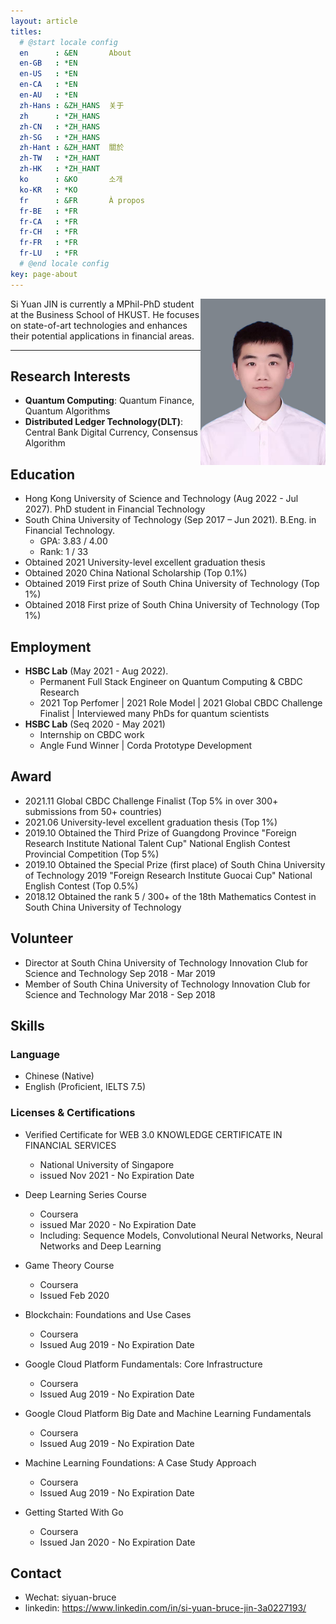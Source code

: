 ```yaml
---
layout: article
titles:
  # @start locale config
  en      : &EN       About
  en-GB   : *EN
  en-US   : *EN
  en-CA   : *EN
  en-AU   : *EN
  zh-Hans : &ZH_HANS  关于
  zh      : *ZH_HANS
  zh-CN   : *ZH_HANS
  zh-SG   : *ZH_HANS
  zh-Hant : &ZH_HANT  關於
  zh-TW   : *ZH_HANT
  zh-HK   : *ZH_HANT
  ko      : &KO       소개
  ko-KR   : *KO
  fr      : &FR       À propos
  fr-BE   : *FR
  fr-CA   : *FR
  fr-CH   : *FR
  fr-FR   : *FR
  fr-LU   : *FR
  # @end locale config
key: page-about
---
```

<img src= "./images/profile.jpg" align=right width="200"/>
Si Yuan JIN is currently a MPhil-PhD student at the Business School of HKUST. He focuses on state-of-art technologies and enhances their potential applications in financial areas.

---

## **Research Interests**
- **Quantum Computing**: Quantum Finance, Quantum Algorithms
- **Distributed Ledger Technology(DLT)**: Central Bank Digital Currency, Consensus Algorithm


## **Education**
- Hong Kong University of Science and Technology (Aug 2022 - Jul 2027). PhD student in Financial Technology
- South China University of Technology (Sep 2017 – Jun 2021). B.Eng. in Financial Technology. 
  - GPA: 3.83 / 4.00 
  - Rank: 1 / 33
- Obtained 2021 University-level excellent graduation thesis
- Obtained 2020 China National Scholarship (Top 0.1%)
- Obtained 2019 First prize of South China University of Technology (Top 1%)
- Obtained 2018 First prize of South China University of Technology (Top 1%)


## **Employment**
- **HSBC Lab** (May 2021 - Aug 2022). 
  - Permanent Full Stack Engineer on Quantum Computing & CBDC Research
  - 2021 Top Perfomer \| 2021 Role Model \| 2021 Global CBDC Challenge Finalist \| Interviewed many PhDs for quantum scientists
- **HSBC Lab** (Seq 2020 - May 2021)
  - Internship on CBDC work
  - Angle Fund Winner \| Corda Prototype Development


## **Award**
- 2021.11 Global CBDC Challenge Finalist (Top 5% in over 300+ submissions from 50+ countries)
- 2021.06 University-level excellent graduation thesis (Top 1%)
- 2019.10 Obtained the Third Prize of Guangdong Province "Foreign Research Institute National Talent Cup" National English Contest Provincial Competition (Top 5%)
- 2019.10 Obtained the Special Prize (first place) of South China University of Technology 2019 "Foreign Research Institute Guocai Cup" National English Contest (Top 0.5%)
- 2018.12 Obtained the rank 5 / 300+ of the 18th Mathematics Contest in South China University of Technology

## **Volunteer**
- Director at South China University of Technology Innovation Club for Science and Technology
  Sep 2018 - Mar 2019
- Member of South China University of Technology Innovation Club for Science and Technology
  Mar 2018 - Sep 2018 


## **Skills**
### Language
- Chinese (Native)
- English (Proficient, IELTS 7.5)

### Licenses & Certifications
- Verified Certificate for WEB 3.0 KNOWLEDGE CERTIFICATE IN FINANCIAL SERVICES
  - National University of Singapore
  - issued Nov 2021 - No Expiration Date

- Deep Learning Series Course
  - Coursera
  - issued Mar 2020 - No Expiration Date
  - Including: Sequence Models, Convolutional Neural Networks, Neural Networks and Deep Learning
- Game Theory Course
  - Coursera
  - Issued Feb 2020
- Blockchain: Foundations and Use Cases
  - Coursera
  - Issued Aug 2019 - No Expiration Date
- Google Cloud Platform Fundamentals: Core Infrastructure
  - Coursera
  - Issued Aug 2019 - No Expiration Date
- Google Cloud Platform Big Date and Machine Learning Fundamentals
  - Coursera
  - Issued Aug 2019 - No Expiration Date
- Machine Learning Foundations: A Case Study Approach
  - Coursera
  - Issued Aug 2019 - No Expiration Date
- Getting Started With Go
  - Coursera
  - Issued Jan 2020 - No Expiration Date
  

## **Contact**
- Wechat: siyuan-bruce
- linkedin: https://www.linkedin.com/in/si-yuan-bruce-jin-3a0227193/



